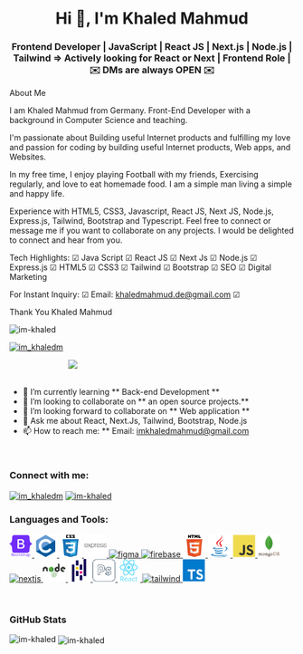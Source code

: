 <h1 align="center">Hi 👋, I'm Khaled Mahmud</h1>

<h3 align="center">Frontend Developer | JavaScript | React JS | Next.js | Node.js | Tailwind => Actively looking for React or Next | Frontend Role | ✉️ DMs are always OPEN ✉️</h3>

About Me

I am Khaled Mahmud from Germany. Front-End Developer with a background in Computer Science and teaching.

I'm passionate about Building useful Internet products and fulfilling my love and passion for coding by building useful Internet products, Web apps, and Websites.

In my free time, I enjoy playing Football with my friends, Exercising regularly, and love to eat homemade food. I am a simple man living a simple and happy life.

Experience with HTML5, CSS3, Javascript, React JS, Next JS, Node.js, Express.js, Tailwind, Bootstrap and Typescript. Feel free to connect or message me if you want to collaborate on any projects. I would be delighted to connect and hear from you.

Tech Highlights: ☑ Java Script ☑ React JS ☑ Next Js  ☑ Node.js ☑ Express.js ☑ HTML5 ☑ CSS3 ☑ Tailwind ☑ Bootstrap ☑ SEO ☑ Digital Marketing

For Instant Inquiry: ☑ Email: khaledmahmud.de@gmail.com ☑ 

Thank You Khaled Mahmud  

<p align="left"> <img src="https://komarev.com/ghpvc/?username=im-khaled&label=Profile%20views&color=0e75b6&style=flat" alt="im-khaled" /> </p>

<p align="left"> <a href="https://twitter.com/im_khaledm" target="blank"><img src="https://img.shields.io/twitter/follow/im_khaledm?logo=twitter&style=for-the-badge" alt="im_khaledm" /></a> </p>




<p>
   <img align="right" width="400px" src="https://github.com/im-khaled/im-khaled/assets/142228658/cba6501d-9284-46fd-91bd-b67efeef3274"/>
</p>

<br>
<br>

  
- 🌱 I’m currently learning ** Back-end Development **
- 👯 I’m looking to collaborate on ** an open source projects.**
- 🤔 I’m looking forward to collaborate on ** Web application **
- 💬 Ask me about React, Next.Js, Tailwind, Bootstrap, Node.js
- 📫 How to reach me: ** Email: imkhaledmahmud@gmail.com

<br>
                
<h3 align="left">Connect with me:</h3>
<p align="left">
<a href="https://twitter.com/im_khaledm" target="blank"><img align="center" src="https://raw.githubusercontent.com/rahuldkjain/github-profile-readme-generator/master/src/images/icons/Social/twitter.svg" alt="im_khaledm" height="30" width="40" /></a>
<a href="https://linkedin.com/in/im-khaled" target="blank"><img align="center" src="https://raw.githubusercontent.com/rahuldkjain/github-profile-readme-generator/master/src/images/icons/Social/linked-in-alt.svg" alt="im-khaled" height="30" width="40" /></a>
</p>

<h3 align="left">Languages and Tools:</h3>
<p align="left"> <a href="https://getbootstrap.com" target="_blank" rel="noreferrer"> <img src="https://raw.githubusercontent.com/devicons/devicon/master/icons/bootstrap/bootstrap-plain-wordmark.svg" alt="bootstrap" width="40" height="40"/> </a> <a href="https://www.cprogramming.com/" target="_blank" rel="noreferrer"> <img src="https://raw.githubusercontent.com/devicons/devicon/master/icons/c/c-original.svg" alt="c" width="40" height="40"/> </a> <a href="https://www.w3schools.com/css/" target="_blank" rel="noreferrer"> <img src="https://raw.githubusercontent.com/devicons/devicon/master/icons/css3/css3-original-wordmark.svg" alt="css3" width="40" height="40"/> </a> <a href="https://expressjs.com" target="_blank" rel="noreferrer"> <img src="https://raw.githubusercontent.com/devicons/devicon/master/icons/express/express-original-wordmark.svg" alt="express" width="40" height="40"/> </a> <a href="https://www.figma.com/" target="_blank" rel="noreferrer"> <img src="https://www.vectorlogo.zone/logos/figma/figma-icon.svg" alt="figma" width="40" height="40"/> </a> <a href="https://firebase.google.com/" target="_blank" rel="noreferrer"> <img src="https://www.vectorlogo.zone/logos/firebase/firebase-icon.svg" alt="firebase" width="40" height="40"/> </a> <a href="https://www.w3.org/html/" target="_blank" rel="noreferrer"> <img src="https://raw.githubusercontent.com/devicons/devicon/master/icons/html5/html5-original-wordmark.svg" alt="html5" width="40" height="40"/> </a> <a href="https://www.java.com" target="_blank" rel="noreferrer"> <img src="https://raw.githubusercontent.com/devicons/devicon/master/icons/java/java-original.svg" alt="java" width="40" height="40"/> </a> <a href="https://developer.mozilla.org/en-US/docs/Web/JavaScript" target="_blank" rel="noreferrer"> <img src="https://raw.githubusercontent.com/devicons/devicon/master/icons/javascript/javascript-original.svg" alt="javascript" width="40" height="40"/> </a> <a href="https://www.mongodb.com/" target="_blank" rel="noreferrer"> <img src="https://raw.githubusercontent.com/devicons/devicon/master/icons/mongodb/mongodb-original-wordmark.svg" alt="mongodb" width="40" height="40"/> </a> <a href="https://nextjs.org/" target="_blank" rel="noreferrer"> <img src="https://cdn.worldvectorlogo.com/logos/nextjs-2.svg" alt="nextjs" width="40" height="40"/> </a> <a href="https://nodejs.org" target="_blank" rel="noreferrer"> <img src="https://raw.githubusercontent.com/devicons/devicon/master/icons/nodejs/nodejs-original-wordmark.svg" alt="nodejs" width="40" height="40"/> </a> <a href="https://pandas.pydata.org/" target="_blank" rel="noreferrer"> <img src="https://raw.githubusercontent.com/devicons/devicon/2ae2a900d2f041da66e950e4d48052658d850630/icons/pandas/pandas-original.svg" alt="pandas" width="40" height="40"/> </a> <a href="https://www.photoshop.com/en" target="_blank" rel="noreferrer"> <img src="https://raw.githubusercontent.com/devicons/devicon/master/icons/photoshop/photoshop-line.svg" alt="photoshop" width="40" height="40"/> </a> <a href="https://reactjs.org/" target="_blank" rel="noreferrer"> <img src="https://raw.githubusercontent.com/devicons/devicon/master/icons/react/react-original-wordmark.svg" alt="react" width="40" height="40"/> </a> <a href="https://tailwindcss.com/" target="_blank" rel="noreferrer"> <img src="https://www.vectorlogo.zone/logos/tailwindcss/tailwindcss-icon.svg" alt="tailwind" width="40" height="40"/> </a> <a href="https://www.typescriptlang.org/" target="_blank" rel="noreferrer"> <img src="https://raw.githubusercontent.com/devicons/devicon/master/icons/typescript/typescript-original.svg" alt="typescript" width="40" height="40"/> </a> </p>
<br>

<h3 align="left">GitHub Stats</h3>
<p><img align="left" src="https://github-readme-stats.vercel.app/api/top-langs?username=im-khaled&show_icons=true&locale=en&layout=compact" alt="im-khaled" /></p>

<p>&nbsp;<img align="center" src="https://github-readme-stats.vercel.app/api?username=im-khaled&show_icons=true&locale=en" alt="im-khaled" /></p>


